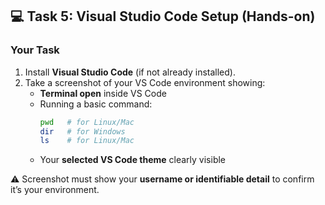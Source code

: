 ## 💻 Task 5: Visual Studio Code Setup (Hands-on)

### Your Task
1. Install **Visual Studio Code** (if not already installed).  
2. Take a screenshot of your VS Code environment showing:  
   - **Terminal open** inside VS Code  
   - Running a basic command:  
     ```bash
     pwd   # for Linux/Mac
     dir   # for Windows
     ls    # for Linux/Mac
     ```  
   - Your **selected VS Code theme** clearly visible  

⚠️ Screenshot must show your **username or identifiable detail** to confirm it’s your environment.  

